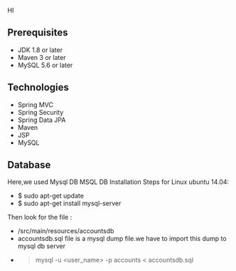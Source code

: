 HI
## Prerequisites
- JDK 1.8 or later
- Maven 3 or later
- MySQL 5.6 or later

## Technologies 
- Spring MVC
- Spring Security
- Spring Data JPA
- Maven
- JSP
- MySQL
## Database
Here,we used Mysql DB 
MSQL DB Installation Steps for Linux ubuntu 14.04:
- $ sudo apt-get update
- $ sudo apt-get install mysql-server

Then look for the file :
- /src/main/resources/accountsdb
- accountsdb.sql file is a mysql dump file.we have to import this dump to mysql db server
- > mysql -u <user_name> -p accounts < accountsdb.sql


